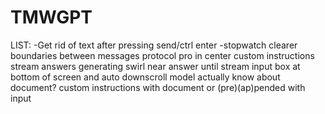 # TMWGPT

LIST:
-Get rid of text after pressing send/ctrl enter
-stopwatch
clearer boundaries between messages
protocol pro in center
custom instructions
stream answers
generating swirl near answer until stream
input box at bottom of screen and auto downscroll
model actually know about document?
custom instructions with document or (pre)(ap)pended with input
